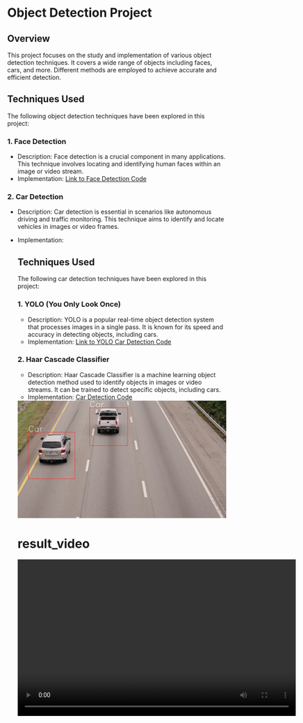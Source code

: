 # Object Detection Project

## Overview
This project focuses on the study and implementation of various object detection techniques. It covers a wide range of objects including faces, cars, and more. Different methods are employed to achieve accurate and efficient detection.

## Techniques Used
The following object detection techniques have been explored in this project:

### 1. Face Detection
- Description: Face detection is a crucial component in many applications. This technique involves locating and identifying human faces within an image or video stream.
- Implementation: [Link to Face Detection Code](./face_detection.py)

### 2. Car Detection
- Description: Car detection is essential in scenarios like autonomous driving and traffic monitoring. This technique aims to identify and locate vehicles in images or video frames.
- Implementation: 
    ## Techniques Used
    The following car detection techniques have been explored in this project:

    ### 1. YOLO (You Only Look Once)
    - Description: YOLO is a popular real-time object detection system that processes images in a single pass. It is known for its speed and accuracy in detecting objects, including cars.
    - Implementation: [Link to YOLO Car Detection Code](./yolo_car_detection.py)

    ### 2. Haar Cascade Classifier
    - Description: Haar Cascade Classifier is a machine learning object detection method used to identify objects in images or video streams. It can be trained to detect specific objects, including cars.
    - Implementation: [Car Detection Code](./car_detection.py)

    <img src="car-detection-xml/assets/12109496.jpg" alt="Detection result_1" width="500"/>

    # result_video

    <video width="640" height="360" controls>
    <source src="./car-detection-xml/input_01.mp4" type="video/mp4">
        Your browser does not support the video tag.
    </video>


<!-- Add more techniques and implementations as needed -->

